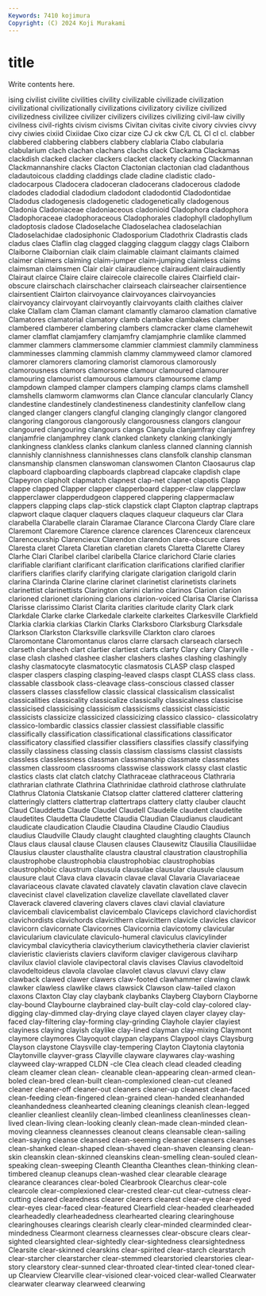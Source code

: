 ```yaml
---
Keywords: 7410 kojimura
Copyright: (C) 2024 Koji Murakami
---
```


# title

Write contents here.



ising civilist civilite civilities civility civilizable civilizade civilization civilizational
civilizationally civilizations civilizatory civilize civilized civilizedness civilizee civilizer civilizers civilizes
civilizing civil-law civilly civilness civil-rights civism civisms Civitan civitas civite
civory civvies civvy civy ciwies cixiid Cixiidae Cixo cizar cize
CJ ck ckw C/L CL Cl cl cl. clabber clabbered
clabbering clabbers clabbery clablaria Clabo clabularia clabularium clach clachan clachans
clachs clack Clackama Clackamas clackdish clacked clacker clackers clacket clackety
clacking Clackmannan Clackmannanshire clacks Clacton Clactonian clactonian clad cladanthous cladautoicous
cladding claddings clade cladine cladistic clado- cladocarpous Cladocera cladoceran cladocerans
cladocerous cladode cladodes cladodial cladodium cladodont cladodontid Cladodontidae Cladodus cladogenesis
cladogenetic cladogenetically cladogenous Cladonia Cladoniaceae cladoniaceous cladonioid Cladophora cladophora Cladophoraceae
cladophoraceous Cladophorales cladophyll cladophyllum cladoptosis cladose Cladoselache Cladoselachea cladoselachian Cladoselachidae
cladosiphonic Cladosporium Cladothrix Cladrastis clads cladus claes Claflin clag clagged
clagging claggum claggy clags Claiborn Claiborne Claibornian claik claim claimable
claimant claimants claimed claimer claimers claiming claim-jumper claim-jumping claimless claims
claimsman claimsmen Clair clair clairaudience clairaudient clairaudiently Clairaut clairce Claire
claire clairecole clairecolle claires Clairfield clair-obscure clairschach clairschacher clairseach clairseacher
clairsentience clairsentient Clairton clairvoyance clairvoyances clairvoyancies clairvoyancy clairvoyant clairvoyantly clairvoyants
claith claithes claiver clake Clallam clam Claman clamant clamantly clamaroo
clamation clamative Clamatores clamatorial clamatory clamb clambake clambakes clamber clambered
clamberer clambering clambers clamcracker clame clamehewit clamer clamflat clamjamfery clamjamfry
clamjamphrie clamlike clammed clammer clammers clammersome clammier clammiest clammily clamminess
clamminesses clamming clammish clammy clammyweed clamor clamored clamorer clamorers clamoring
clamorist clamorous clamorously clamorousness clamors clamorsome clamour clamoured clamourer clamouring
clamourist clamourous clamours clamoursome clamp clampdown clamped clamper clampers clamping
clamps clams clamshell clamshells clamworm clamworms clan Clance clancular clancularly
Clancy clandestine clandestinely clandestineness clandestinity clanfellow clang clanged clanger clangers
clangful clanging clangingly clangor clangored clangoring clangorous clangorously clangorousness clangors
clangour clangoured clangouring clangours clangs Clangula clanjamfray clanjamfrey clanjamfrie clanjamphrey
clank clanked clankety clanking clankingly clankingness clankless clanks clankum clanless
clanned clanning clannish clannishly clannishness clannishnesses clans clansfolk clanship clansman
clansmanship clansmen clanswoman clanswomen Clanton Claosaurus clap clapboard clapboarding clapboards
clapbread clapcake clapdish clape Clapeyron clapholt clapmatch clapnest clap-net clapnet
clapotis Clapp clappe clapped Clapper clapper clapperboard clapper-claw clapperclaw clapperclawer
clapperdudgeon clappered clappering clappermaclaw clappers clapping claps clap-stick clapstick clapt
Clapton claptrap claptraps clapwort claque claquer claquers claques claqueur claqueurs
clar Clara clarabella Clarabelle clarain Claramae Clarance Clarcona Clardy Clare
clare Claremont Claremore Clarence clarence clarences Clarenceux clarenceux Clarenceuxship Clarencieux
Clarendon clarendon clare-obscure clares Claresta claret Clareta Claretian claretian clarets
Claretta Clarette Clarey Clarhe Clari Claribel claribel claribella Clarice clarichord
Clarie claries clarifiable clarifiant clarificant clarification clarifications clarified clarifier clarifiers
clarifies clarify clarifying clarigate clarigation clarigold clarin clarina Clarinda Clarine
clarine clarinet clarinetist clarinetists clarinets clarinettist clarinettists Clarington clarini clarino
clarinos Clarion clarion clarioned clarionet clarioning clarions clarion-voiced Clarisa Clarise
Clarissa Clarisse clarissimo Clarist Clarita clarities claritude clarity Clark clark
Clarkdale Clarke clarke Clarkedale clarkeite clarkeites Clarkesville Clarkfield Clarkia clarkia
clarkias Clarkin Clarks Clarksboro Clarksburg Clarksdale Clarkson Clarkston Clarksville clarksville
Clarkton claro claroes Claromontane Claromontanus claros clarre clarsach clarseach clarsech
clarseth clarshech clart clartier clartiest clarts clarty Clary clary Claryville
-clase clash clashed clashee clasher clashers clashes clashing clashingly clashy
clasmatocyte clasmatocytic clasmatosis CLASP clasp clasped clasper claspers clasping clasping-leaved
clasps claspt CLASS class class. classable classbook class-cleavage class-conscious classed
classer classers classes classfellow classic classical classicalism classicalist classicalities classicality
classicalize classically classicalness classicise classicised classicising classicism classicisms classicist classicistic
classicists classicize classicized classicizing classico classico- classicolatry classico-lombardic classics classier
classiest classifiable classific classifically classification classificational classifications classificator classificatory classified
classifier classifiers classifies classify classifying classily classiness classing classis classism
classisms classist classists classless classlessness classman classmanship classmate classmates classmen
classroom classrooms classwise classwork classy clast clastic clastics clasts clat
clatch clatchy Clathraceae clathraceous Clathraria clathrarian clathrate Clathrina Clathrinidae clathroid
clathrose clathrulate Clathrus Clatonia Clatskanie Clatsop clatter clattered clatterer clattering
clatteringly clatters clattertrap clattertraps clattery clatty clauber claucht Claud Clauddetta
Claude Claudel Claudell Claudelle claudent claudetite claudetites Claudetta Claudette Claudia
Claudian Claudianus claudicant claudicate claudication Claudie Claudina Claudine Claudio Claudius
claudius Claudville Claudy claught claughted claughting claughts Claunch Claus claus
clausal clause Clausen clauses Clausewitz Clausilia Clausiliidae Clausius clauster clausthalite
claustra claustral claustration claustrophilia claustrophobe claustrophobia claustrophobiac claustrophobias claustrophobic claustrum
clausula clausulae clausular clausule clausum clausure claut Clava clava clavacin
clavae claval Clavaria Clavariaceae clavariaceous clavate clavated clavately clavatin clavation
clave clavecin clavecinist clavel clavelization clavelize clavellate clavellated claver Claverack
clavered clavering clavers claves clavi clavial claviature clavicembali clavicembalist clavicembalo
Claviceps clavichord clavichordist clavichordists clavichords clavicithern clavicittern clavicle clavicles clavicor
clavicorn clavicornate Clavicornes Clavicornia clavicotomy clavicular clavicularium claviculate claviculo-humeral claviculus
clavicylinder clavicymbal clavicytheria clavicytherium clavicythetheria clavier clavierist clavieristic clavierists claviers
claviform claviger clavigerous claviharp clavilux claviol claviole clavipectoral clavis clavises
Clavius clavodeltoid clavodeltoideus clavola clavolae clavolet clavus clavuvi clavy claw
clawback clawed clawer clawers claw-footed clawhammer clawing clawk clawker clawless
clawlike claws clawsick Clawson claw-tailed claxon claxons Claxton Clay clay
claybank claybanks Clayberg Clayborn Clayborne clay-bound Claybourne claybrained clay-built clay-cold
clay-colored clay-digging clay-dimmed clay-drying claye clayed clayen clayer clayey clay-faced
clay-filtering clay-forming clay-grinding Clayhole clayier clayiest clayiness claying clayish claylike
clay-lined clayman clay-mixing Claymont claymore claymores Clayoquot claypan claypans Claypool
clays Claysburg Clayson claystone Claysville clay-tempering Clayton Claytonia claytonia Claytonville
clayver-grass Clayville clayware claywares clay-washing clayweed clay-wrapped CLDN -cle Clea
cleach clead cleaded cleading cleam cleamer clean clean- cleanable clean-appearing
clean-armed clean-boled clean-bred clean-built clean-complexioned clean-cut cleaned cleaner cleaner-off cleaner-out
cleaners cleaner-up cleanest clean-faced clean-feeding clean-fingered clean-grained clean-handed cleanhanded cleanhandedness
cleanhearted cleaning cleanings cleanish clean-legged cleanlier cleanliest cleanlily clean-limbed cleanliness
cleanlinesses clean-lived clean-living clean-looking cleanly clean-made clean-minded clean-moving cleanness cleannesses
cleanout cleans cleansable clean-sailing clean-saying cleanse cleansed clean-seeming cleanser cleansers
cleanses clean-shanked clean-shaped clean-shaved clean-shaven cleansing clean-skin cleanskin clean-skinned cleanskins
clean-smelling clean-souled clean-speaking clean-sweeping Cleanth Cleantha Cleanthes clean-thinking clean-timbered cleanup
cleanups clean-washed clear clearable clearage clearance clearances clear-boled Clearbrook Clearchus
clear-cole clearcole clear-complexioned clear-crested clear-cut clear-cutness clear-cutting cleared clearedness clearer
clearers clearest clear-eye clear-eyed clear-eyes clear-faced clear-featured Clearfield clear-headed clearheaded
clearheadedly clearheadedness clearhearted clearing clearinghouse clearinghouses clearings clearish clearly clear-minded
clearminded clear-mindedness Clearmont clearness clearnesses clear-obscure clears clear-sighted clearsighted clear-sightedly
clear-sightedness clearsightedness Clearsite clear-skinned clearskins clear-spirited clear-starch clearstarch clear-starcher clearstarcher
clear-stemmed clearstoried clearstories clear-story clearstory clear-sunned clear-throated clear-tinted clear-toned clear-up
Clearview Clearville clear-visioned clear-voiced clear-walled Clearwater clearwater clearway clearweed clearwing
